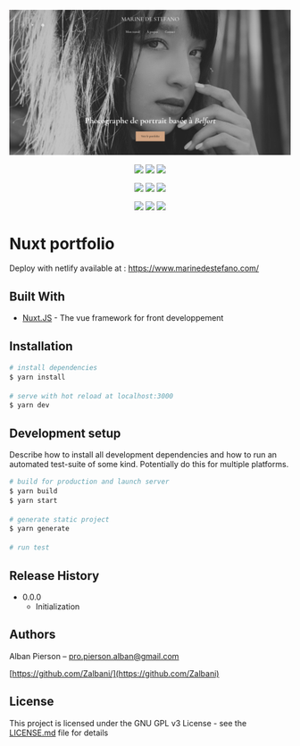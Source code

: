 <p align="center">
  <img src="https://github.com/Zalbani/Marine_photography/blob/main/home.png" alt="portfolio screen"/>
</p>
<p align="center">
  <a href="https://mergify.io" alt="mergify-status"><img src="https://img.shields.io/endpoint.svg?url=https://gh.mergify.io/badges/Zalbani/Nuxt-Portfolio&style=flat" /></a>
  <a href="https://david-dm.org/Zalbani/Marine_photography" alt="Dependencies"><img src="https://david-dm.org/Zalbani/Nuxt-Portfolio.svg" /></a>
  <a href="http://www.gnu.org/licenses/gpl-3.0" alt="License: GPL v3"><img src="https://img.shields.io/badge/License-GPL%20v3-blue.svg" /></a>
</p>
<p align="center">
  <a href="https://snyk.io/test/github/Zalbani/Marine_photography" alt="Known Vulnerabilities"><img src="https://snyk.io/test/github/Zalbani/Nuxt-Portfolio/badge.svg" /></a>
  <a href="https://codeclimate.com/github/Zalbani/Marine_photography/maintainability" alt="Maintainability"><img src="https://api.codeclimate.com/v1/badges/db92dbcfec4dfc407995/maintainability" /></a>
  <a href="https://app.circleci.com/pipelines/github/Zalbani/Marine_photography" alt="CircleCI"><img src="https://circleci.com/gh/Zalbani/Nuxt-Portfolio.svg?style=shield" /></a>
</p>
<p align="center">
  <a href="https://github.com/Zalbani/Marine_photography/commits/main" alt="LastCommit"><img src="https://img.shields.io/github/last-commit/Zalbani/Nuxt-Portfolio?style=flat-square" /></a>
  <a href="http://hits.dwyl.com/Zalbani/Marine_photography" alt="HitCount"><img src="http://hits.dwyl.com/Zalbani/Nuxt-Portfolio.svg" /></a>
  <a href="https://app.netlify.com/sites/gracious-hamilton-49d614/deploys" alt="Netlify Status"><img src="https://api.netlify.com/api/v1/badges/cce42dfb-4c50-4115-9d0a-bc97e409516b/deploy-status" /></a>
</p>

# Nuxt portfolio

Deploy with netlify available at :  https://www.marinedestefano.com/

## Built With

* [Nuxt.JS](https://github.com/nuxt/nuxt.js) - The vue framework for front developpement


## Installation

```bash
# install dependencies
$ yarn install

# serve with hot reload at localhost:3000
$ yarn dev
```

## Development setup

Describe how to install all development dependencies and how to run an automated test-suite of some kind. Potentially do this for multiple platforms.

```bash
# build for production and launch server
$ yarn build
$ yarn start

# generate static project
$ yarn generate

# run test

```

## Release History

* 0.0.0
    * Initialization

## Authors

Alban Pierson – pro.pierson.alban@gmail.com

[https://github.com/Zalbani/](https://github.com/Zalbani)

## License

This project is licensed under the GNU GPL v3 License - see the [LICENSE.md](LICENSE.md) file for details
